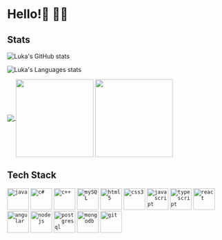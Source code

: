 # Hello!👋 🧑‍💻

## Stats

![Luka's GitHub stats](https://github-readme-stats.vercel.app/api?username=sholle7&theme=omni&show_icons=true)

![Luka's Languages stats](https://github-readme-stats.vercel.app/api/top-langs/?username=sholle7&layout=compact&theme=codeSTACKr&hide_border=true&bg_color=00000000&langs_count=6)

<a href="https://github.com/sholle7/github-readme-stats#gh-dark-mode-only">
<img align="center" src="https://github-readme-stats.vercel.app/api/top-langs/?username=sholle7&layout=compact&theme=codeSTACKr&hide_border=true&bg_color=00000000&langs_count=6#gh-dark-mode-only" /> </a>

<a href="https://github.com/sholle7/github-readme-stats#gh-light-mode-only">
<img height="180em" align="center" src="https://github-readme-stats.vercel.app/api?username=sholle7&show_icons=true&border_radius=8&bg_color=45,ffffff,A0A2A3,6AADC7&title_color=08688D&icon_color=767778&hide_border=true&theme=default#gh-light-mode-only" /></a>

<a href="https://github.com/sholle7/github-readme-stats#gh-light-mode-only">
<img height="180em" align="center" src="https://github-readme-stats.vercel.app/api/top-langs/?username=sholle7&layout=compact&border_radius=8&bg_color=45,ffffff,A0A2A3,6AADC7&title_color=08688D&icon_color=767778&hide_border=true&theme=default&langs_count=8#gh-light-mode-only" /></a>
<br />


## Tech Stack
<code><img height="50" alt="java" src="https://cdn.jsdelivr.net/gh/devicons/devicon/icons/java/java-original.svg"></code>
<code><img height="50" alt="c#" src="https://cdn.svgporn.com/logos/c-sharp.svg"></code>
<code><img height="50" alt="c++" src="https://cdn.svgporn.com/logos/c-plusplus.svg"></code>
<code><img height="50" alt="mySQL" src="https://cdn.svgporn.com/logos/mysql-icon.svg"></code>
<code><img height="50" alt="html5" src="https://cdn.svgporn.com/logos/html-5.svg"></code>
<code><img height="50" alt="css3" src="https://cdn.svgporn.com/logos/css-3.svg"></code>
<code><img height="50" alt="javascript" src="https://cdn.svgporn.com/logos/javascript.svg"></code>
<code><img height="50" alt="typescript" src="https://cdn.jsdelivr.net/gh/devicons/devicon/icons/typescript/typescript-original.svg"></code>
<code><img height="50" alt="react" src="https://cdn.svgporn.com/logos/react.svg"></code>
<code><img height="50" alt="angular" src="https://cdn.jsdelivr.net/gh/devicons/devicon/icons/angularjs/angularjs-original.svg"></code>
<code><img height="50" alt="nodejs" src="https://cdn.svgporn.com/logos/nodejs-icon.svg"></code>
<code><img height="50" alt="postgresql" src="https://cdn.svgporn.com/logos/postgresql.svg"></code>
<code><img height="50" alt="mongodb" src="https://cdn.jsdelivr.net/gh/devicons/devicon/icons/mongodb/mongodb-plain-wordmark.svg"></code>
<code><img height="50" alt="git" src="https://cdn.jsdelivr.net/gh/devicons/devicon/icons/git/git-original.svg"></code>
